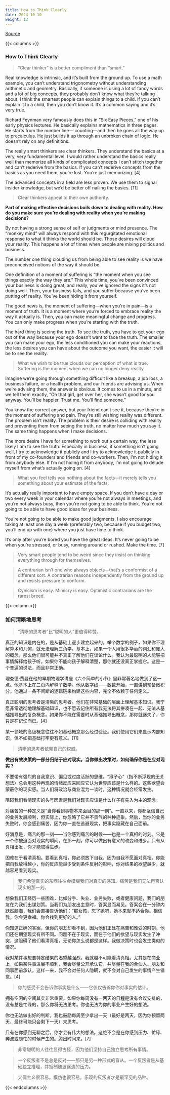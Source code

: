 ```yaml
---
title: How to Think Clearly
date: 2024-10-10
weight: 13
---
```


[Source](https://www.navalmanack.com/almanack-of-naval-ravikant/how-to-think-clearly)

{{< columns >}}

### How to Think Clearly

> “Clear thinker” is a better compliment than “smart.”

Real knowledge is intrinsic, and it’s built from the ground up. To use a math example, you can’t understand trigonometry without understanding arithmetic and geometry. Basically, if someone is using a lot of fancy words and a lot of big concepts, they probably don’t know what they’re talking about. I think the smartest people can explain things to a child. If you can’t explain it to a child, then you don’t know it. It’s a common saying and it’s very true.

Richard Feynman very famously does this in “Six Easy Pieces,” one of his early physics lectures. He basically explains mathematics in three pages. He starts from the number line— counting—and then he goes all the way up to precalculus. He just builds it up through an unbroken chain of logic. He doesn’t rely on any definitions.

The really smart thinkers are clear thinkers. They understand the basics at a very, very fundamental level. I would rather understand the basics really well than memorize all kinds of complicated concepts I can’t stitch together and can’t rederive from the basics. If you can’t rederive concepts from the basics as you need them, you’re lost. You’re just memorizing. [4]

The advanced concepts in a field are less proven. We use them to signal insider knowledge, but we’d be better off nailing the basics. [11]

> Clear thinkers appeal to their own authority.

**Part of making effective decisions boils down to dealing with reality. How do you make sure you’re dealing with reality when you’re making decisions?**

By not having a strong sense of self or judgments or mind presence. The “monkey mind” will always respond with this regurgitated emotional response to what it thinks the world should be. Those desires will cloud your reality. This happens a lot of times when people are mixing politics and business.

The number one thing clouding us from being able to see reality is we have preconceived notions of the way it should be.

One definition of a moment of suffering is “the moment when you see things exactly the way they are.” This whole time, you’ve been convinced your business is doing great, and really, you’ve ignored the signs it’s not doing well. Then, your business fails, and you suffer because you’ve been putting off reality. You’ve been hiding it from yourself.

The good news is, the moment of suffering—when you’re in pain—is a moment of truth. It is a moment where you’re forced to embrace reality the way it actually is. Then, you can make meaningful change and progress. You can only make progress when you’re starting with the truth.

The hard thing is seeing the truth. To see the truth, you have to get your ego out of the way because your ego doesn’t want to face the truth. The smaller you can make your ego, the less conditioned you can make your reactions, the less desires you can have about the outcome you want, the easier it will be to see the reality.

> What we wish to be true clouds our perception of what is true. Suffering is the moment when we can no longer deny reality.

Imagine we’re going through something difficult like a breakup, a job loss, a business failure, or a health problem, and our friends are advising us. When we’re advising them, the answer is obvious. It comes to us in a minute, and we tell them exactly, “Oh that girl, get over her, she wasn’t good for you anyway. You’ll be happier. Trust me. You’ll find someone.”

You know the correct answer, but your friend can’t see it, because they’re in the moment of suffering and pain. They’re still wishing reality was different. The problem isn’t reality. The problem is their desire is colliding with reality and preventing them from seeing the truth, no matter how much you say it. The same thing happens when I make decisions.

The more desire I have for something to work out a certain way, the less likely I am to see the truth. Especially in business, if something isn’t going well, I try to acknowledge it publicly and I try to acknowledge it publicly in front of my co-founders and friends and co-workers. Then, I’m not hiding it from anybody else. If I’m not hiding it from anybody, I’m not going to delude myself from what’s actually going on. [4]

> What you feel tells you nothing about the facts—it merely tells you something about your estimate of the facts.

It’s actually really important to have empty space. If you don’t have a day or two every week in your calendar where you’re not always in meetings, and you’re not always busy, then you’re not going to be able to think. You’re not going to be able to have good ideas for your business.

You’re not going to be able to make good judgments. I also encourage taking at least one day a week (preferably two, because if you budget two, you’ll end up with one) where you just have time to think.

It’s only after you’re bored you have the great ideas. It’s never going to be when you’re stressed, or busy, running around or rushed. Make the time. [7]

> Very smart people tend to be weird since they insist on thinking everything through for themselves.

> A contrarian isn’t one who always objects—that’s a conformist of a different sort. A contrarian reasons independently from the ground up and resists pressure to conform.

> Cynicism is easy. Mimicry is easy. Optimistic contrarians are the rarest breed.

{{< column >}}

### 如何清晰地思考

> “清晰的思考者”比“聪明的人”更值得称赞。

真正的知识是内在的，是从基础上逐步建立起来的。举个数学的例子，如果你不理解算术和几何，就无法理解三角学。基本上，如果一个人用很多华丽的词汇和庞大的概念，那么他们很可能并不真正了解他们在谈论什么。我认为最聪明的人能够把事情解释给孩子听。如果你不能向孩子解释清楚，那你就还没真正掌握它。这是一个普遍的说法，而且非常正确。

理查德·费曼在他的早期物理学讲座《六个简单的小节》里非常著名地做到了这一点。他基本上在三页内解释了数学。他从数字线——数数开始，一直讲到预备微积分。他通过一条不间断的逻辑链来构建这些内容，完全不依赖于任何定义。

真正聪明的思考者是清晰的思考者。他们在非常基础的层面上理解基本知识。我宁愿非常透彻地理解基础知识，也不愿去记住所有我无法将其拼凑在一起、无法从基础推导出的复杂概念。如果你不能在需要时从基础推导出概念，那你就迷失了，你只是在记忆而已。[4]

某一领域的高级概念往往不如基础概念那么经过验证。我们使用它们来显示内部知识，但不如把基础打牢更有意义。[11]

> 清晰的思考者依赖自己的权威。

**做出有效决策的一部分归结于应对现实。当你做出决策时，如何确保你是在应对现实？**

不要带有强烈的自我意识、偏见或过度活跃的思维。“猴子心”（指不断浮现的无关想法）总会用这种再现的情绪反应来回应它认为世界应该是什么样的。这些欲望会蒙蔽你的现实感。当人们将政治与商业混为一谈时，这种情况就会经常发生。

阻碍我们看清现实的头号因素是我们对现实应该是什么样子有先入为主的观念。

对痛苦的一种定义是“当你看到事物本来面目的那一刻”。一直以来，你都坚信自己的业务发展顺利，但实际上，你忽略了它并不景气的种种迹象。然后，当你的业务失败时，你会感到痛苦，因为你一直在逃避现实，把事实隐藏在自己面前。

好消息是，痛苦的那一刻——当你感到痛苦的时候——也是一个真相的时刻。它是一个你被迫面对现实的瞬间。在那一刻，你可以做出有意义的改变和进步。只有从真相出发，你才能取得进步。

困难在于看清真相。要看到真相，你必须放下自我，因为自我不愿面对真相。你能把自我放得越小，你的反应能越少受到条件反射的影响，你对结果的欲望越少，就越容易看到现实。

> 我们希望真实的东西往往会模糊我们对真实的感知。痛苦是我们无法再否认现实的那一刻。

想象我们正经历一些困难，比如分手、失业、业务失败，或者健康问题，我们的朋友在为我们出谋划策。当我们为朋友出主意时，答案显而易见。答案会在一分钟内跃然脑海，我们会直接告诉他们：“那女孩，忘了她吧，她本来就不适合你。相信我，你会更幸福。你会找到更好的人。”

你知道正确的答案，但你的朋友却看不到，因为他们正处在痛苦和难受的时刻。他们还在期望现实有所不同。问题不在于现实，而在于他们的欲望与现实发生了冲突，这阻碍了他们看清真相，无论你怎么说都是这样。我做决策时也会发生类似的情况。

我对某件事想要特定结果的渴望越强烈，我就越不可能看清真相。尤其是在商业上，如果某件事进展不顺利，我会尽量公开承认它，并尽量在我的合伙人、朋友和同事面前承认。这样一来，我不会对任何人隐瞒，就不会对自己发生的事情产生错觉。[4]

> 你的感受不会告诉你事实是什么——它仅仅告诉你你对事实的估计。

拥有空闲的空间其实非常重要。如果你每周没有一两天的日程是没有会议安排的，没有总是忙碌的，那么你将无法思考。你也无法为你的事业产生好的想法。

你也无法做出好的判断。我也鼓励每周至少拿出一天（最好是两天，因为你预留两天，最终可能只会剩下一天）来思考。

只有在你感到无聊之后，你才会有伟大的想法。这绝不会是在你感到压力、忙碌、奔波或匆忙的时候产生的。腾出时间来。[7]

> 非常聪明的人往往显得古怪，因为他们坚持自己独立思考所有事情。

> 一个反叛者不是总是反对——那只是另一种形式的盲从。一个反叛者是从基础独立推理，并抵制随波逐流的压力。

> 犬儒主义很容易。模仿也很容易。乐观的反叛者才是最罕见的品种。

{{< endcolumns >}}
